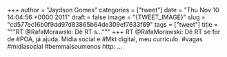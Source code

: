 
+++
author = "Jaydson Gomes"
categories = ["tweet"]
date = "Thu Nov 10 14:04:56 +0000 2011"
draft = false
image = "{TWEET_IMAGE}"
slug = "cd577ec16b0f9dd97d83865b64de309ef7633f69"
tags = ["tweet"]
title = """RT @RafaMorawski: Dê RT s..."""
+++
RT @RafaMorawski: Dê RT se for de #POA, já ajuda. Midia social e #Mkt digital, meu currículo.  #vagas #midiasocial #bemmaisoumenos http: ...
